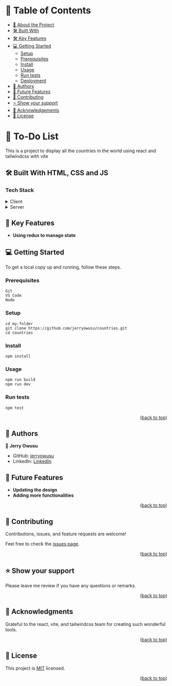 # 📗 Table of Contents

- [📖 About the Project](#about-project)
- [🛠 Built With](#built-with)
- [🛠 Key Features](#key-features)
- [💻 Getting Started](#getting-started)
  - [Setup](#setup)
  - [Prerequisites](#prerequisites)
  - [Install](#install)
  - [Usage](#usage)
  - [Run tests](#run-tests)
  - [Deployment](#triangular_flag_on_post-deployment)
- [👥 Authors](#author)
- [🔭 Future Features](#future-features)
- [🤝 Contributing](#contributing)
- [⭐️ Show your support](#support)
- [🙏 Acknowledgements](#acknowledgements)
- [📝 License](#license)

# 📖 To-Do List <a name="about-project"></a>

This is a project to display all the countries in the world using react and tailwindcss with vite

## 🛠 Built With HTML, CSS and JS <a name="built-with"></a>

### Tech Stack <a name="tech-stack"></a>

<details>
  <summary>Client</summary>
  <ul>
    <li><a href="https://code.visualstudio.com/">Visual Studio Code</a></li>
    <li><a href="https://github.com/">React</a></li>
    <li><a href="https://github.com/">Redux</a></li>
    <li><a href="https://github.com/">Tailwindcss</a></li>
    <li><a href="https://github.com/">Vite</a></li>
  </ul>
</details>

<details>
  <summary>Server</summary>
  <ul>
    <li><a href="https://github.com/">GitHub</a></li>
  </ul>
</details>

## 🔭 Key Features <a name="future-features"></a>
- **Using redux to manage state**


## 💻 Getting Started <a name="getting-started"></a>

To get a local copy up and running, follow these steps.

### Prerequisites
```
Git
VS Code
Node
```

### Setup
```
cd my-folder
git clone https://github.com/jerryowusu/countries.git
cd countries
```
### Install
```
npm install
```
### Usage
```
npm run build
npm run dev
```
### Run tests
```
npm test
```

<p align="right">(<a href="#readme-top">back to top</a>)</p>

## 👥 Authors <a name="author"></a>

👤 **Jerry Owusu**

- GitHub: [jerryowusu](https://github.com/jerryowusu)
- LinkedIn: [LinkedIn](https://www.linkedin.com/in/jerry-owusu/)

## 🔭 Future Features <a name="future-features"></a>

- **Updating the design**
- **Adding more functionalities**


<p align="right">(<a href="#readme-top">back to top</a>)</p>


## 🤝 Contributing <a name="contributing"></a>

Contributions, issues, and feature requests are welcome!

Feel free to check the [issues page](https://github.com/jerryowusu/countries/issues).

<p align="right">(<a href="#readme-top">back to top</a>)</p>

## ⭐️ Show your support <a name="support"></a>

Please leave me review if you have any questions or remarks.

<p align="right">(<a href="#readme-top">back to top</a>)</p>


## 🙏 Acknowledgments <a name="acknowledgements"></a>

Grateful to the react, vite, and tailwindcss team for creating such wonderful tools.

<p align="right">(<a href="#readme-top">back to top</a>)</p>

## 📝 License <a name="license"></a>

This project is [MIT](./MIT.md) licensed.

<p align="right">(<a href="#readme-top">back to top</a>)</p>